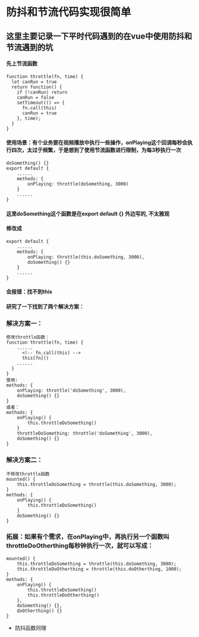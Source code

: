 # 防抖和节流代码实现很简单
## 这里主要记录一下平时代码遇到的在vue中使用防抖和节流遇到的坑
#### 先上节流函数
```
function throttle(fn, time) {
  let canRun = true
  return function() {
    if (!canRun) return
    canRun = false
    setTimeout(() => {
      fn.call(this)
      canRun = true
    }, time);
  }
}
```
#### 使用场景：有个业务要在视频播放中执行一些操作，onPlaying这个回调每秒会执行四次，太过于频繁，于是想到了使用节流函数进行限制，为每3秒执行一次
```
doSomething() {}
export default {
    ......
    methods: {
        onPlaying: throttle(doSomething, 3000)
    }
    ......
}
```
#### 这里doSomething这个函数是在export default {} 外边写的, 不太雅观
#### 修改成
```
export default {
    ......
    methods: {
        onPlaying: throttle(this.doSomething, 3000),
        doSomething() {}
    }
    ......
}
```
#### 会报错：找不到this
#### 研究了一下找到了两个解决方案：
### 解决方案一：
```
修改throttle函数：
function throttle(fn, time) {
    ......
      <!-- fn.call(this) -->
      this[fn]()
    ......
  }
}
使用:
methods: {
    onPlaying: throttle('doSomething', 3000),
    doSomething() {}
}
或者：
methods: {
    onPlaying() {
        this.throttleDoSomething()
    }
    throttleDoSomething: throttle('doSomething', 3000),
    doSomething() {}
}
```
### 解决方案二：
```
不修改throttle函数
mounted() {
    this.throttleDoSomething = throttle(this.doSomething, 3000);
}
methods: {
    onPlaying() {
        this.throttleDoSomething()
    }
    doSomething() {}
}
```
### 拓展：如果有个需求，在onPlaying中，再执行另一个函数叫throttleDoOtherthing每秒钟执行一次，就可以写成：
```
mounted() {
    this.throttleDoSomething = throttle(this.doSomething, 3000);
    this.throttleDoOtherthing = throttle(this.doOtherthing, 1000);
}
methods: {
    onPlaying() {
        this.throttleDoSomething()
        this.throttleDoOtherthing()
    },
    doSomething() {},
    doOtherthing() {}
}
```
* 防抖函数同理